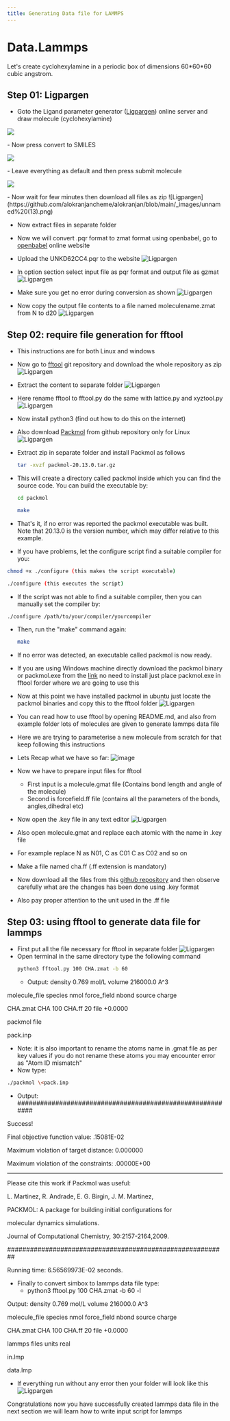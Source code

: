 ```yaml
---
title: Generating Data file for LAMMPS
---
```


# Data.Lammps

Let's create cyclohexylamine in a periodic box of dimensions 60\*60\*60 cubic angstrom.

## Step 01: Ligpargen

- Goto the Ligand parameter generator ([Ligpargen](http://zarbi.chem.yale.edu/ligpargen/moleculeDraw.html)) online server and draw molecule (cyclohexylamine)
<p align="left">
  <img src="[http://some_place.com/image.png](https://github.com/alokranjancheme/alokranjan/blob/main/_images/unnamed%20(16).png)" />
</p>
- Now press convert to SMILES
<p align="left">
  <img src="[http://some_place.com/image.png](https://github.com/alokranjancheme/alokranjan/blob/main/_images/unnamed%20(15).png)" />
</p>
- Leave everything as default and then press submit molecule
<p align="left">
  <img src="[http://some_place.com/image.png](https://github.com/alokranjancheme/alokranjan/blob/main/_images/unnamed%20(14).png)" />
</p>
- Now wait for few minutes then download all files as zip
![Ligpargen](https://github.com/alokranjancheme/alokranjan/blob/main/_images/unnamed%20(13).png)

- Now extract files in separate folder

- Now we will convert .pqr format to zmat format using openbabel, go to [openbabel](https://www.cheminfo.org/Chemistry/Cheminformatics/FormatConverter/index.html) online website
- Upload the UNKD62CC4.pqr to the website
![Ligpargen](https://github.com/alokranjancheme/alokranjan/blob/main/_images/unnamed%20(11).png)
- In option section select input file as pqr format and output file as gzmat
![Ligpargen](https://github.com/alokranjancheme/alokranjan/blob/main/_images/unnamed%20(10).png)
- Make sure you get no error during conversion as shown
![Ligpargen](https://github.com/alokranjancheme/alokranjan/blob/main/_images/unnamed%20(9).png)

- Now copy the output file contents to a file named moleculename.zmat from N to d20
![Ligpargen](https://github.com/alokranjancheme/alokranjan/blob/main/_images/unnamed%20(9).png)

## Step 02: require file generation for fftool

- This instructions are for both Linux and windows
- Now go to [fftool](https://github.com/paduagroup/fftool) git repository and download the whole repository as zip
![Ligpargen](https://github.com/alokranjancheme/alokranjan/blob/main/_images/unnamed%20(7).png)

- Extract the content to separate folder
![Ligpargen](https://github.com/alokranjancheme/alokranjan/blob/main/_images/unnamed%20(6).png)

- Here rename fftool to fftool.py do the same with lattice.py and xyztool.py
![Ligpargen](https://github.com/alokranjancheme/alokranjan/blob/main/_images/unnamed%20(5).png)

- Now install python3 (find out how to do this on the internet)
- Also download [Packmol](https://github.com/m3g/packmol) from github repository only for Linux
![Ligpargen](https://github.com/alokranjancheme/alokranjan/blob/main/_images/unnamed%20(21).png)

- Extract zip in separate folder and install Packmol as follows
  ```bash
  tar -xvzf packmol-20.13.0.tar.gz
  ```
- This will create a directory called packmol inside which you can find the source code. You can build the executable by:
  ```bash
  cd packmol
  ```
  ```bash
  make
  ```
- That's it, if no error was reported the packmol executable was built. Note that 20.13.0 is the version number, which may differ relative to this example.
- If you have problems, let the configure script find a suitable compiler for you:
 ```bash
 chmod +x ./configure (this makes the script executable)
 ```
  ```bash
  ./configure (this executes the script)
  ```
- If the script was not able to find a suitable compiler, then you can manually set the compiler by:
 ```bash
 ./configure /path/to/your/compiler/yourcompiler
 ```
- Then, run the "make" command again:
  ```bash 
  make
  ```
- If no error was detected, an executable called packmol is now ready.
- If you are using Windows machine directly download the packmol binary or packmol.exe from the [link](https://github.com/m3g/packmol/tree/gh-pages/docs/Windows_Binaries/20.3.3-Windows10-64bits) no need to install just place packmol.exe in fftool forder where we are going to use this
- Now at this point we have installed packmol in ubuntu just locate the packmol binaries and copy this to the fftool folder
![Ligpargen](https://github.com/alokranjancheme/alokranjan/blob/main/_images/unnamed%20(4).png)
- You can read how to use fftool by opening README.md, and also from example folder lots of molecules are given to generate lammps data file
- Here we are trying to parameterise a new molecule from scratch for that keep following this instructions
- Lets Recap what we have so far:
![image](https://user-images.githubusercontent.com/125783050/222965145-51c6be2f-3175-4e06-904f-2b61a0db3c4c.png)

- Now we have to prepare input files for fftool
  - First input is a molecule.gmat file (Contains bond length and angle of the molecule)
  - Second is forcefield.ff file (contains all the parameters of the bonds, angles,dihedral etc)
- Now open the .key file in any text editor
![Ligpargen](https://github.com/alokranjancheme/alokranjan/blob/main/_images/unnamed%20(12).png)

- Also open molecule.gmat and replace each atomic with the name in .key file
- For example replace N as N01, C as C01 C as C02 and so on
- Make a file named cha.ff (.ff extension is mandatory)
- Now download all the files from this [github repository](https://github.com/alokranjancheme/paramcyclohexylamine) and then observe carefully what are the changes has been done using .key format
- Also pay proper attention to the unit used in the .ff file

## Step 03: using fftool to generate data file for lammps

- First put all the file necessary for fftool in separate folder
![Ligpargen](https://github.com/alokranjancheme/alokranjan/blob/main/_images/unnamed%20(2).png)
- Open terminal in the same directory type the following command
  ```bash
  python3 fftool.py 100 CHA.zmat -b 60
  ```
  - Output: density 0.769 mol/L volume 216000.0 A^3

molecule\_file species nmol force\_field nbond source charge

CHA.zmat CHA 100 CHA.ff 20 file +0.0000

packmol file

pack.inp

- Note: it is also important to rename the atoms name in .gmat file as per key values if you do not rename these atoms you may encounter error as "Atom ID mismatch"
- Now type:

 ```bash
 ./packmol \<pack.inp
 ```
  - Output: ##########################################################

Success!

Final objective function value: .15081E-02

Maximum violation of target distance: 0.000000

Maximum violation of the constraints: .00000E+00

--------------------------------------------------------------------------------

Please cite this work if Packmol was useful:

L. Martinez, R. Andrade, E. G. Birgin, J. M. Martinez,

PACKMOL: A package for building initial configurations for

molecular dynamics simulations.

Journal of Computational Chemistry, 30:2157-2164,2009.

##########################################################

Running time: 6.56569973E-02 seconds.

- Finally to convert simbox to lammps data file type:
  - python3 fftool.py 100 CHA.zmat -b 60 -l

Output: density 0.769 mol/L volume 216000.0 A^3

molecule\_file species nmol force\_field nbond source charge

CHA.zmat CHA 100 CHA.ff 20 file +0.0000

lammps files units real

in.lmp

data.lmp

- If everything run without any error then your folder will look like this
![Ligpargen](https://github.com/alokranjancheme/alokranjan/blob/main/_images/unnamed%20(1).png)

Congratulations now you have successfully created lammps data file in the next section we will learn how to write input script for lammps
